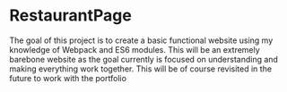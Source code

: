 # RestaurantPage
The goal of this project is to create a basic functional website using my knowledge of Webpack and ES6 modules.
This will be an extremely barebone website as the goal currently is focused on understanding and making everything work together.
This will be of course revisited in the future to work with the portfolio